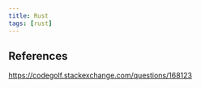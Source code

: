 ```yaml
---
title: Rust
tags: [rust]
---
```


## References

<https://codegolf.stackexchange.com/questions/168123>
